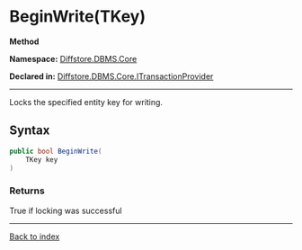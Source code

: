 # BeginWrite(TKey)

**Method**

**Namespace:** [Diffstore.DBMS.Core](Diffstore.DBMS.Core.md)

**Declared in:** [Diffstore.DBMS.Core.ITransactionProvider<TKey>](Diffstore.DBMS.Core.ITransactionProvider{TKey}.md)

------



Locks the specified entity key for writing.


## Syntax

```csharp
public bool BeginWrite(
	TKey key
)
```

### Returns

True if locking was successful

------

[Back to index](index.md)